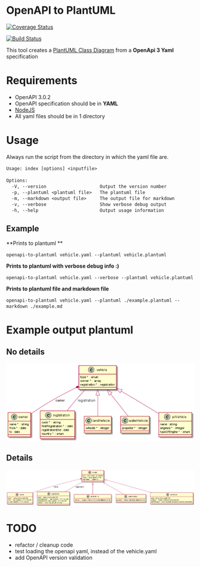 # OpenAPI to PlantUML

[![Coverage Status](https://coveralls.io/repos/github/armand-janssen/openapi-to-plantuml/badge.svg?branch=master)](https://coveralls.io/github/armand-janssen/openapi-to-plantuml?branch=master)

[![Build Status](https://travis-ci.org/armand-janssen/openapi-to-plantuml.svg?branch=master)](https://travis-ci.org/armand-janssen/openapi-to-plantuml)

This tool creates a [PlantUML Class Diagram](http://plantuml.com/class-diagram) from a **OpenApi 3 Yaml** specification

# Requirements
- OpenAPI 3.0.2
- OpenAPI specification should be in **YAML**
- [NodeJS](http://nodejs.org)
- All yaml files should be in 1 directory

# Usage
Always run the script from the directory in which the yaml file are.
```
Usage: index [options] <inputfile>

Options:
  -V, --version                    Output the version number
  -p, --plantuml <plantuml file>   The plantuml file
  -m, --markdown <output file>     The output file for markdown
  -v, --verbose                    Show verbose debug output
  -h, --help                       Output usage information
```

## Example
**Prints to plantuml **
```
openapi-to-plantuml vehicle.yaml --plantuml vehicle.plantuml
```
**Prints to plantuml with verbose debug info :)**
```
openapi-to-plantuml vehicle.yaml --verbose --plantuml vehicle.plantuml
```

**Prints to plantuml file and markdown file**
```
openapi-to-plantuml vehicle.yaml --plantuml ./example.plantuml --markdown ./example.md
```
# Example output plantuml

## No details
![Example no details](https://raw.githubusercontent.com/armand-janssen/openapi-to-plantuml/master/example/example-no-details.png)

## Details
![Example with details](https://raw.githubusercontent.com/armand-janssen/openapi-to-plantuml/master/example/example-details.png)


# TODO
- refactor / cleanup code
- test loading the openapi yaml, instead of the vehicle.yaml
- add OpenAPI version validation
